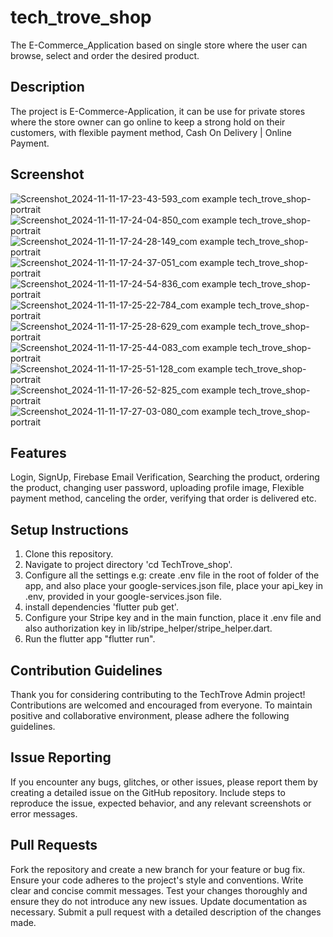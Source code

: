 # tech_trove_shop
The E-Commerce_Application based on single store where the user can browse, select and order the desired product.

## Description
The project is E-Commerce-Application, it can be use for private stores where the store owner can go online to keep a strong hold on their customers, with flexible payment method, Cash On Delivery | Online Payment.
## Screenshot
![Screenshot_2024-11-11-17-23-43-593_com example tech_trove_shop-portrait](https://github.com/user-attachments/assets/8a6f9fb0-9deb-4607-ba39-89a0cb1c170e)
![Screenshot_2024-11-11-17-24-04-850_com example tech_trove_shop-portrait](https://github.com/user-attachments/assets/85c6a805-3b1b-4ea2-9bfb-b172fbc6c84c)
![Screenshot_2024-11-11-17-24-28-149_com example tech_trove_shop-portrait](https://github.com/user-attachments/assets/6410acc5-4cd8-4a98-9463-749bc794080b)
![Screenshot_2024-11-11-17-24-37-051_com example tech_trove_shop-portrait](https://github.com/user-attachments/assets/d15e32c8-ce44-40b5-9533-f99977cd6de1)
![Screenshot_2024-11-11-17-24-54-836_com example tech_trove_shop-portrait](https://github.com/user-attachments/assets/75eaad9f-4b71-4e32-9a32-d01774cf3bdd)
![Screenshot_2024-11-11-17-25-22-784_com example tech_trove_shop-portrait](https://github.com/user-attachments/assets/cb8245d3-a648-4bdb-8d9a-92198af58289)
![Screenshot_2024-11-11-17-25-28-629_com example tech_trove_shop-portrait](https://github.com/user-attachments/assets/45759008-c4b9-4db0-983c-cc98d83db477)
![Screenshot_2024-11-11-17-25-44-083_com example tech_trove_shop-portrait](https://github.com/user-attachments/assets/7e3cc649-8822-4101-bc40-6a2d9c927326)
![Screenshot_2024-11-11-17-25-51-128_com example tech_trove_shop-portrait](https://github.com/user-attachments/assets/bc855762-425f-4743-bc59-ac3ad0220042)
![Screenshot_2024-11-11-17-26-52-825_com example tech_trove_shop-portrait](https://github.com/user-attachments/assets/d6e2c43d-550a-47cc-b26d-81d50cf9e19e)
![Screenshot_2024-11-11-17-27-03-080_com example tech_trove_shop-portrait](https://github.com/user-attachments/assets/dae5c545-cdb2-49d3-8968-e4c47f32ba5c)

## Features
Login, SignUp, Firebase Email Verification, Searching the product, ordering the product, changing user password, uploading profile image, Flexible payment method, canceling the order, verifying that order is delivered etc.
## Setup Instructions
1. Clone this repository.
2. Navigate to project directory 'cd TechTrove_shop'.
3. Configure all the settings e.g: create .env file in the root of folder of the app, and also place your google-services.json file, place your api_key in .env, provided in your google-services.json file.
4. install dependencies 'flutter pub get'.
5. Configure your Stripe key and in the main function, place it .env file and also authorization key in lib/stripe_helper/stripe_helper.dart.
6. Run the flutter app "flutter run".
## Contribution Guidelines
Thank you for considering contributing to the TechTrove Admin project! Contributions are welcomed and encouraged from everyone. To maintain positive and collaborative environment, please adhere the following guidelines.
## Issue Reporting
If you encounter any bugs, glitches, or other issues, please report them by creating a detailed issue on the GitHub repository. Include steps to reproduce the issue, expected behavior, and any relevant screenshots or error messages.
## Pull Requests
Fork the repository and create a new branch for your feature or bug fix. Ensure your code adheres to the project's style and conventions. Write clear and concise commit messages. Test your changes thoroughly and ensure they do not introduce any new issues. Update documentation as necessary. Submit a pull request with a detailed description of the changes made.
